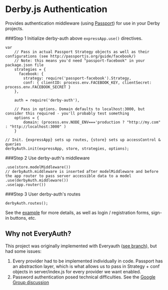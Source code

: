 # Derby.js Authentication

Provides authentication middleware (using [Passport](http://passportjs.org/)) for use in your Derby projects.

###Step 1
Initialize derby-auth above `expressApp.use()` directives.
```
var
    // Pass in actual Passport Strategy objects as well as their configurations (see http://passportjs.org/guide/facebook/)
    // Note: this means you'd need "passport-facebook" in your package.json file
    strategies = {
      facebook: {
        strategy: require('passport-facebook').Strategy,
        conf: { clientID: process.env.FACEBOOK_KEY, clientSecret: process.env.FACEBOOK_SECRET }
    },

    auth = require('derby-auth'),

    // Pass in options. Domain defaults to localhost:3000, but consider this required - you'll probably test something
    options = {
        domain: (process.env.NODE_ENV==='production ? "http://my.com" : "http://localhost:3000" )
    }

// Init. {expressApp} sets up routes, {store} sets up accessControl & queries
derbyAuth.init(expressApp, store, strategies, options);
```
###Step 2
Use derby-auth's middleware
```
.use(store.modelMiddleware())
// derbyAuth.middleware is inserted after modelMiddleware and before the app router to pass server accessible data to a model
.use(derbyAuth.middleware())
.use(app.router())
```
###Step 3
User derby-auth's routes
```
derbyAuth.routes();
```

See the [example](https://github.com/lefnire/derby-auth/tree/master/example) for more details, as well as login / registration forms, sign-in buttons, etc.

## Why not EveryAuth?
This project was originally implemented with Everyauth ([see branch](https://github.com/lefnire/derby-auth/tree/everyauth)), but had some issues:
  1. Every provider had to be implemented individually in code. Passport has an abstraction layer, which is what allows us to pass in Strategy + conf objects in server/index.js for every provider we want enabled.
  2. Password authentication posed technical difficulties. See the [Google Group discussion](https://groups.google.com/forum/?fromgroups=#!topic/derbyjs/JuUqUNd9Rls)